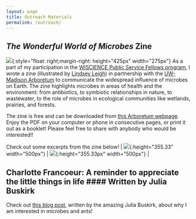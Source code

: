 ```yaml
---
layout: page
title: Outreach Materials
permalink: /outreach/  
---
```

## *The Wonderful World of Microbes* Zine  

![](../images/title_page.png){:style="float: right;margin-right: height="425px" width="275px"}
As a part of my participation in the [WISCIENCE Public Service Fellows program](https://wiscience.wisc.edu/program/public-service-fellows), I wrote a zine (illustrated by [Lindsey Leigh](https://www.lindseyleighart.com/)) in partnership with the [UW-Madison Arboretum](https://arboretum.wisc.edu/) to communicate the widespread influence of microbes on Earth. The zine highlights microbes in areas of health and the environment: from antibiotics, to symbiotic relationships in nature, to wastewater, to the role of microbes in ecological communities like wetlands, prairies, and forests. 

The zine is free and can be downloaded from [this Arboretum webpage](https://arboretum.wisc.edu/learn/resources/). Enjoy the PDF on your computer or phone in consecutive pages, or print it out as a booklet! Please feel free to share with anybody who would be interested!! 

Check out some excerpts from the zine below!
| ![](../images/The-Wonderful-World-of-Microbes-Zine_pages_Charlotte-Francoeur_sample2_leaf-cutter-ants.jpg){:height="355.33" width="500px"} | ![](../images/The-Wonderful-World-of-Microbes-Zine_pages_Charlotte-Francoeur_sample3_wetlands.jpg){:height="355.33px" width="500px"} |


## Charlotte Francoeur: A reminder to appreciate the little things in life  #### Written by Julia Buskirk  

Check out [this blog post](https://currielab.wisc.edu/blog.php?id=15), written by the amazing Julia Buskirk, about why I am interested in microbes and ants!

